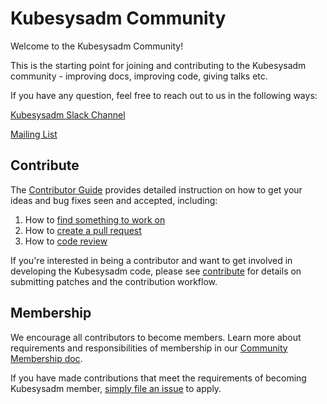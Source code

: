 # Kubesysadm Community

Welcome to the Kubesysadm Community!

This is the starting point for joining and contributing to the Kubesysadm community - improving docs, improving code, giving talks etc.

If you have any question, feel free to reach out to us in the following ways:

[Kubesysadm Slack Channel](https://kubesysadm.slack.com)

[Mailing List](https://groups.google.com/forum/#!forum/kubesysadm)


## Contribute

The [Contributor Guide](./contribute.md) provides detailed instruction on how to get your ideas and bug fixes seen and accepted, including:

1. How to [find something to work on](./contribute.md#find-something-to-work-on)
1. How to [create a pull request](./contribute.md#creating-pull-requests)
1. How to [code review](./contribute.md#code-review)

If you're interested in being a contributor and want to get involved in
developing the Kubesysadm code, please see [contribute](./contribute.md) for
details on submitting patches and the contribution workflow.

## Membership
We encourage all contributors to become members. Learn more about requirements and responsibilities of membership in our [Community Membership doc](./community-membership.md).

If you have made contributions that meet the requirements of becoming Kubesysadm member, [simply file an issue](https://github.com/kubesysadm/community/issues/new) to apply.